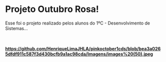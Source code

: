 # Projeto Outubro Rosa!
Esse foi o projeto realizado pelos alunos do 1ºC - Desenvolvimento de Sistemas... 
<br><br><br><b>

https://github.com/HenriqueLimaJHLA/pinkoctober1cds/blob/bea3a0265dfdf911c587f3d430bcfb9a1ac98cda/Imagens/images%20(50).jpeg
